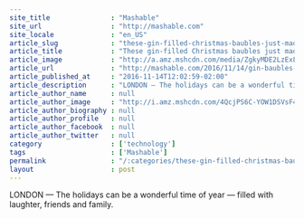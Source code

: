 ```yaml
---
site_title               : "Mashable"
site_url                 : "http://mashable.com"
site_locale              : "en_US"
article_slug             : "these-gin-filled-christmas-baubles-just-made-the-holidays-way-more-boozy"
article_title            : "These gin-filled Christmas baubles just made the holidays way more boozy"
article_image            : "http://a.amz.mshcdn.com/media/ZgkyMDE2LzExLzE0LzFiL1NjcmVlbl9TaG90XzIwMTYxMTE0X2F0XzExLjExLjM4X0FNLjUwYzI1LnBuZwpwCXRodW1iCTEyMDB4NjMwCmUJanBn/8e593767/12d/Screen_Shot_2016-11-14_at_11.11.38_AM.jpg"
article_url              : "http://mashable.com/2016/11/14/gin-baubles-exist/"
article_published_at     : "2016-11-14T12:02:59-02:00"
article_description      : "LONDON — The holidays can be a wonderful time of year — filled with laughter, friends and family."
article_author_name      : null
article_author_image     : "http://i.amz.mshcdn.com/4QcjPS6C-YOW1DSVsF4eIsATXRg=/90x90/2016%2F07%2F01%2F55%2F201606015aphoto.f76c6.5e5db.jpg"
article_author_biography : null
article_author_profile   : null
article_author_facebook  : null
article_author_twitter   : null
category                 : ['technology']
tags                     : ['Mashable']
permalink                : "/:categories/these-gin-filled-christmas-baubles-just-made-the-holidays-way-more-boozy/"
layout                   : post
---
```


LONDON — The holidays can be a wonderful time of year — filled with laughter, friends and family.
